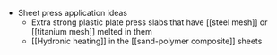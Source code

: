 - Sheet press application ideas
	- Extra strong plastic plate press slabs that have [[steel mesh]] or [[titanium mesh]] melted in them
	- [[Hydronic heating]] in the [[sand-polymer composite]] sheets